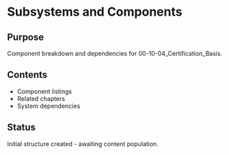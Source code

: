 # Subsystems and Components

## Purpose
Component breakdown and dependencies for 00-10-04_Certification_Basis.

## Contents
- Component listings
- Related chapters
- System dependencies

## Status
Initial structure created - awaiting content population.
